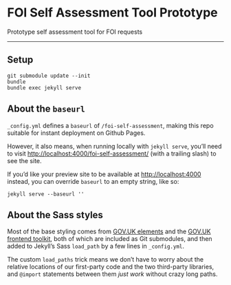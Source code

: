 # FOI Self Assessment Tool Prototype

Prototype self assessment tool for FOI requests

---

## Setup

    git submodule update --init
    bundle
    bundle exec jekyll serve

## About the `baseurl`

`_config.yml` defines a `baseurl` of `/foi-self-assessment`, making this repo suitable for instant deployment on Github Pages.

However, it also means, when running locally with `jekyll serve`, you’ll need to visit <http://localhost:4000/foi-self-assessment/> (with a trailing slash) to see the site.

If you’d like your preview site to be available at <http://localhost:4000> instead, you can override `baseurl` to an empty string, like so:

    jekyll serve --baseurl ''

## About the Sass styles

Most of the base styling comes from [GOV.UK elements](https://github.com/alphagov/govuk_elements) and the [GOV.UK frontend toolkit](https://github.com/alphagov/govuk_frontend_toolkit), both of which are included as Git submodules, and then added to Jekyll’s Sass `load_path` by a few lines in `_config.yml`.

The custom `load_paths` trick means we don’t have to worry about the relative locations of our first-party code and the two third-party libraries, and `@import` statements between them _just work_ without crazy long paths.
